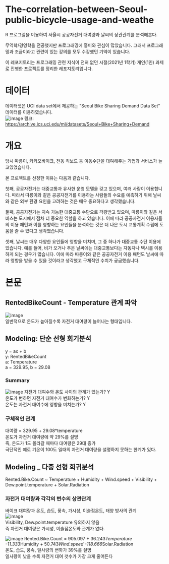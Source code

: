 # The-correlation-between-Seoul-public-bicycle-usage-and-weathe
R 프로그램을 이용하여 서울시 공공자전거 대여량과 날씨의 상관관계를 분석해본다.

무역학/경영학을 전공했지만 프로그래밍에 흥미와 관심이 많았습니다.
그래서 프로그래밍과 조금이라고 관련이 있는 강의를 모두 수강했던 기억이 있습니다.

이 레포지토리는 프로그래밍 관련 지식이 전혀 없던 시절(2021년 1학기) 개인(1인) 과제로 진행한 프로젝트를 정리한 레포지토리입니다.

# 데이터
데이터셋은 UCI data set에서 제공하는 "Seoul Bike Sharing Demand Data Set" 데이터를 이용하였습니다. <br>
![image](https://user-images.githubusercontent.com/96982575/227447435-93a1d894-83a8-4d98-90ce-0246e35a2ace.png)
링크: https://archive.ics.uci.edu/ml/datasets/Seoul+Bike+Sharing+Demand

# 개요
당시 따릉이, 카카오바이크, 전동 킥보드 등 이동수단을 대여해주는 기업과 서비스가 늘고있었습니다. <br>

본 프로젝트를 선정한 이유는 다음과 같습니다.

첫째, 공공자전거는 대중교통과 유사한 운영 모델을 갖고 있으며, 여러 사람이 이용합니다. 따라서 따릉이와 같은 공공자전거를 이용하는 사람들의 수요를 예측하기 위해 날씨와 같은 외부 환경 요인을 고려하는 것은 매우 중요하다고 생각했습니다.

둘째, 공공자전거는 지속 가능한 대중교통 수단으로 각광받고 있으며, 따릉이와 같은 서비스는 도시에서 점차 더 중요한 역할을 하고 있습니다. 이에 따라 공공자전거 이용자들의 이용 패턴과 이를 영향하는 요인들을 분석하는 것은 더 나은 도시 교통계획 수립에 도움을 줄 수 있다고 생각했습니다.

셋째, 날씨는 매우 다양한 요인들에 영향을 미치며, 그 중 하나가 대중교통 수단 이용에 있습니다. 예를 들어, 비가 오거나 추운 날씨에는 대중교통보다는 자동차나 택시를 이용하게 되는 경우가 많습니다. 이에 따라 따릉이와 같은 공공자전거 이용 패턴도 날씨에 따라 영향을 받을 수 있을 것이라고 생각했고 구체적인 수치가 궁금했습니다.

# 본문
## RentedBikeCount - Temperature 관계 파악
![image](https://user-images.githubusercontent.com/96982575/227449580-e80e2468-90be-4d42-bf26-7fd19d65da18.png) <br>
일반적으로 온도가 높아질수록 자전거 대여량이 늘어나는 형태입니다.

## Modeling: 단순 선형 회기분석
y = ax + b <br>
y: RentedBikeCount <br>
a: Temperature <br>
a = 329.95, b = 29.08 <br>

### Summary 
![image](https://user-images.githubusercontent.com/96982575/227449917-ef20b1c9-ce09-407b-9b10-5eb2867dc784.png)
자전거 대여수와 온도 사이의 관계가 있는가? Y <br>
온도가 변하면 자전거 대여수가 변화하는가? Y <br>
온도는 자전거 대여수에 영향을 미치는가?  Y <br>

### 구체적인 관계
대여량 = 329.95 + 29.08*temperature <br>
온도가 자전거 대여량에 약 29%를 설명 <br>
즉, 온도가 1도 올라갈 때마다 대여량은 29대 증가 <br>
극단적인 예로 기온이 100도 일때의 자전거 대여량을 설명하지 못하는 한계가 있다.

## Modeling _ 다중 선형 회귀분석
Rented.Bike.Count ~ Temperature + Humidity + Wind.speed + Visibility + Dew.point.temperature + Solar.Radiation <br>

### 자전거 대여량과 각각의 변수의 상관관계
바이크 대여량과 온도, 습도, 풍속, 가시성, 이슬점온도, 태양 방사의 관계 <br>
![image](https://user-images.githubusercontent.com/96982575/227450577-9827b2ce-8ae3-45ef-b2b3-fb0ce27d3d47.png) <br>
Visibility, Dew.point.temperature 유의하지 않음 <br>
즉 자전거 대여량은 가시성, 이슬점온도와 관계가 없다. <br>

![image](https://user-images.githubusercontent.com/96982575/227451197-e5016262-e907-49e8-bdbd-c4de216d37d4.png)
Rented.Bike.Count = 905.097 + 36.243*Temperature -11.333*Humidity + 50.743*Wind.speed -118.666*Solar.Radiation <br>
온도, 습도, 풍속, 일사량의 변화가 39%를 설명 <br>
일사량이 낮을 수록 자전거 대여 갯수가 가장 크게 줄어든다 <br>
